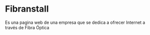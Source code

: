 # FibranstaII
Es una pagina web de una empresa que se dedica a ofrecer Internet a través de Fibra Óptica 
